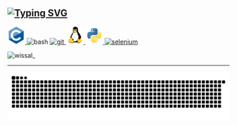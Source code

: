 

 </br><a href="https://git.io/typing-svg">
 ## <img src="https://readme-typing-svg.demolab.com?font=Fira+Code&size=35&pause=1000&color=18A558&width=435&lines=HELLO+WORLD!" alt="Typing SVG">
</a>









<p align="left">  <a href="https://www.cprogramming.com/" target="_blank" rel="noreferrer"> <img src="https://raw.githubusercontent.com/devicons/devicon/master/icons/c/c-original.svg" alt="c" width="40" height="40"/> </a> <img src="https://cdn.jsdelivr.net/gh/devicons/devicon/icons/bash/bash-original.svg" alt="bash" width="45" height="45"/>
<a href="https://git-scm.com/" target="_blank" rel="noreferrer"> <img src="https://www.vectorlogo.zone/logos/git-scm/git-scm-icon.svg" alt="git" width="40" height="40"/> </a> <a href="https://www.linux.org/" target="_blank" rel="noreferrer"> <img src="https://raw.githubusercontent.com/devicons/devicon/master/icons/linux/linux-original.svg" alt="linux" width="40" height="40"/> </a> <a href="https://www.python.org" target="_blank" rel="noreferrer"> <img src="https://raw.githubusercontent.com/devicons/devicon/master/icons/python/python-original.svg" alt="python" width="40" height="40"/> </a> <a href="https://www.selenium.dev" target="_blank" rel="noreferrer"> <img src="https://raw.githubusercontent.com/detain/svg-logos/780f25886640cef088af994181646db2f6b1a3f8/svg/selenium-logo.svg" alt="selenium" width="40" height="40"/> </a>   </p>

![wissal_](https://user-images.githubusercontent.com/89531771/158039025-355cc57f-bb57-427f-885e-1deebe4e9e13.png)


---

<picture>
  <source media="(prefers-color-scheme: dark)" srcset="https://raw.githubusercontent.com/ehlui/ehlui/output/github-contribution-grid-snake-dark.svg">
  <source media="(prefers-color-scheme: light)" srcset="https://raw.githubusercontent.com/ehlui/ehlui/output/github-contribution-grid-snake.svg">
  <img alt="contribution grid snake animation" src="https://raw.githubusercontent.com/ehlui/ehlui/output/github-contribution-grid-snake.svg">
</picture>
